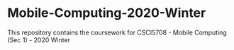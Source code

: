 # Mobile-Computing-2020-Winter
This repository contains the coursework for CSCI5708 - Mobile Computing (Sec 1) - 2020 Winter
